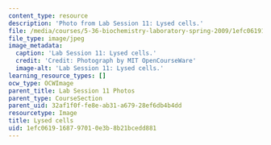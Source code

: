 ```yaml
---
content_type: resource
description: 'Photo from Lab Session 11: Lysed cells.'
file: /media/courses/5-36-biochemistry-laboratory-spring-2009/1efc0619168797010e3b8b21bcedd881_Lab11_3.jpg
file_type: image/jpeg
image_metadata:
  caption: 'Lab Session 11: Lysed cells.'
  credit: 'Credit: Photograph by MIT OpenCourseWare'
  image-alt: 'Lab Session 11: Lysed cells.'
learning_resource_types: []
ocw_type: OCWImage
parent_title: Lab Session 11 Photos
parent_type: CourseSection
parent_uid: 32af1f0f-fe8e-ab31-a679-28ef6db4b4dd
resourcetype: Image
title: Lysed cells
uid: 1efc0619-1687-9701-0e3b-8b21bcedd881
---
```

